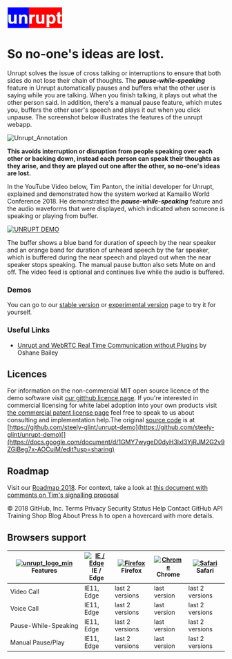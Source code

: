 ![](https://github.com/Unrupt/unrupt.github.io/blob/master/images/unrupt%20logo.PNG?raw=true)
# So no-one's ideas are lost.

Unrupt solves the issue of cross talking or interruptions to ensure that both sides do not lose their chain of thoughts. The ***pause-while-speaking*** feature in Unrupt automatically pauses and buffers what the other user is saying while you are talking. 
When you finish talking, it plays out what the other person said. In addition, there's a manual pause feature, which mutes you, buffers the other user's speech and plays it out when you click unpause. The screenshot below illustrates the features of the unrupt webapp.

<img src="https://image.ibb.co/mYquwo/Unrupt_Annotation.png" alt="Unrupt_Annotation" border="0">

‍**This avoids interruption or disruption from people speaking over each other or backing down, instead each person can speak their thoughts as they arise, and they are played out one after the other, so no-one's ideas are lost.**

In the YouTube Video below, Tim Panton, the initial developer for Unrupt, explained and demonstrated how the system worked at Kamailio World Conference 2018. He demonstrated the ***pause-while-speaking*** feature and the audio waveforms that were displayed, which indicated when someone is speaking or playing from buffer. 

<a target="_blank" href="https://www.youtube.com/embed/az_g2tOxhPI?start=782&amp;end=936&amp;autoplay=1" rel="nofollow"><img data-canonical-src="https://www.youtube.com/embed/az_g2tOxhPI?start=782&amp;end=936&amp;autoplay=1" src="https://camo.githubusercontent.com/d6d7498df7c7318d9b975655632617b33cdafbef/68747470733a2f2f696d6167652e6962622e636f2f6248484474792f64656d6f2e706e67" alt="UNRUPT DEMO" data-canonical-src="https://image.ibb.co/bHHDty/demo.png" style="max-width:100%;"></a>

The buffer shows a blue band for duration of speech by the near speaker and an orange band for duration of unheard speech by the far speaker, which is buffered during the near speech and played out when the near speaker stops speaking. The manual pause button also sets Mute on and off. The video feed is optional and continues live while the audio is buffered.

### Demos

You can go to our [stable version](https://unrupt.github.io/unrupt) or [experimental version](https://b4oshany.github.io/unrupt-demo) page to try it for yourself.

### Useful Links

* [Unrupt and WebRTC Real Time Communication without Plugins](https://docs.google.com/presentation/d/e/2PACX-1vQFTN14JutDuXvi-DUKWtp7gMfRggnoAwvycis8Ly450JKKwOOIV3ggPjPhWxZDgM6-08ohvZutpwus/pub?start=false&loop=false&delayms=3000) by Oshane Bailey

## **Licences**

For information on the non-commercial MIT open source licence of the demo software visit [our gitthub licence page](https://github.com/steely-glint/unrupt-demo/blob/master/LICENSE). If you're interested in commercial licensing for white label adoption into your own products visit [the commercial patent license page](https://docs.google.com/document/d/1Vllclet_HAtP1CSrq9xUfyZ9OAf53xEurgfGcryjurc/edit?usp=sharing) feel free to speak to us about consulting and implementation help.The original [source code](https://github.com/steely-glint/unrupt-demo) is at [https://github.com/steely-glint/unrupt-demo](https://github.com/steely-glint/unrupt-demo)[](https://docs.google.com/document/d/1GMY7wygeD0dyH3lxl3YjRJM2G2v9ZGiBeg7x-AOCuiM/edit?usp=sharing)

## **Roadmap**

Visit our [Roadmap 2018](https://docs.google.com/document/d/1Xf5LLFaNVRIa-bGX67v_XsYMWW4lbfdKqtzS3_iYNF4/edit#). For context, take a look at [this document with comments on Tim's signalling proposal](https://docs.google.com/document/d/1GMY7wygeD0dyH3lxl3YjRJM2G2v9ZGiBeg7x-AOCuiM/edit?usp=sharing)


© 2018 GitHub, Inc. Terms Privacy Security Status Help Contact GitHub API Training Shop Blog About Press h to open a hovercard with more details.


## Browsers support

| <a href="https://imgbb.com/"><img src="https://thumb.ibb.co/dGJd98/unrupt_logo_min.png" alt="unrupt_logo_min" border="0"></a>  Features | [<img src="https://raw.githubusercontent.com/alrra/browser-logos/master/src/edge/edge_48x48.png" alt="IE / Edge" width="24px" height="24px" />](http://godban.github.io/browsers-support-badges/)</br>IE / Edge | [<img src="https://raw.githubusercontent.com/alrra/browser-logos/master/src/firefox/firefox_48x48.png" alt="Firefox" width="24px" height="24px" />](http://godban.github.io/browsers-support-badges/)</br>Firefox | [<img src="https://raw.githubusercontent.com/alrra/browser-logos/master/src/chrome/chrome_48x48.png" alt="Chrome" width="24px" height="24px" />](http://godban.github.io/browsers-support-badges/)</br>Chrome | [<img src="https://raw.githubusercontent.com/alrra/browser-logos/master/src/safari/safari_48x48.png" alt="Safari" width="24px" height="24px" />](http://godban.github.io/browsers-support-badges/)</br>Safari |
| -------------------- | --------- | --------- | --------- | --------- |
| Video Call | IE11, Edge| last 2 versions| last version| last 2 versions
| Voice Call | IE11, Edge| last 2 versions| last version| last 2 versions
| Pause-While-Speaking | IE11, Edge| last 2 versions| last version| last 2 versions
| Manual Pause/Play | IE11, Edge| last 2 versions| last version| last 2 versions
